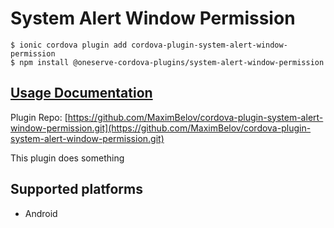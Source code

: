 # System Alert Window Permission

```text
$ ionic cordova plugin add cordova-plugin-system-alert-window-permission
$ npm install @oneserve-cordova-plugins/system-alert-window-permission
```

## [Usage Documentation](https://oneserve.gitbook.io/oneserve-cordova-plugins/plugins/system-alert-window-permission/)

Plugin Repo: [https://github.com/MaximBelov/cordova-plugin-system-alert-window-permission.git](https://github.com/MaximBelov/cordova-plugin-system-alert-window-permission.git)

This plugin does something

## Supported platforms

* Android

